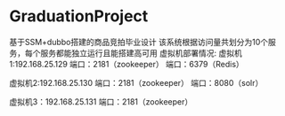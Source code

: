 # GraduationProject
基于SSM+dubbo搭建的商品竞拍毕业设计
该系统根据访问量共划分为10个服务，每个服务都能独立运行且能搭建高可用
虚拟机部署情况:
虚拟机1:192.168.25.129 
端口：2181（zookeeper）
端口：6379（Redis）

虚拟机2:192.168.25.130
端口：2181（zookeeper）
端口：8080（solr）

虚拟机3：192.168.25.131
端口：2181（zookeeper）
